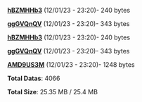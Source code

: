 [**hBZMHHb3**](/data/hBZMHHb3.txt) (12/01/23 - 23:20)- 240 bytes

[**ggGVQnQV**](/data/ggGVQnQV.txt) (12/01/23 - 23:20)- 343 bytes

[**hBZMHHb3**](/data/hBZMHHb3.txt) (12/01/23 - 23:20)- 240 bytes

[**ggGVQnQV**](/data/ggGVQnQV.txt) (12/01/23 - 23:20)- 343 bytes

[**AMD9US3M**](/data/AMD9US3M.txt) (12/01/23 - 23:20)- 1248 bytes

**Total Datas**: 4066

**Total Size**: 25.35 MB / 25.4 MB